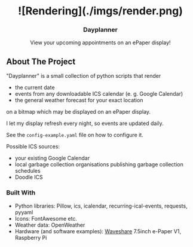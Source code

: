 <div align="center">
  <h1 href="https://github.com/joshmue/dayplanner">
    ![Rendering](./imgs/render.png)
  </h1>
  <h3 align="center">Dayplanner</h3>
  <p align="center">
    View your upcoming appointments on an ePaper display!
  </p>
</div>

## About The Project

"Dayplanner" is a small collection of python scripts that render

* the current date
* events from any downloadable ICS calendar (e. g. Google Calendar)
* the general weather forecast for your exact location

on a bitmap which may be displayed on an ePaper display.

I let my display refresh every night, so events are updated daily.

See the `config-example.yaml` file on how to configure it.

Possible ICS sources:
* your existing Google Calendar
* local garbage collection organisations publishing garbage collection schedules
* Doodle ICS

### Built With

* Python libraries: Pillow, ics, icalendar, recurring-ical-events, requests, pyyaml
* Icons: FontAwesome etc.
* Weather data: OpenWeather
* Hardware (and software examples): [Waveshare](https://www.waveshare.com/) 7.5inch e-Paper V1, Raspberry Pi

